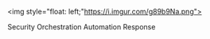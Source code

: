 <img style="float: left;"https://i.imgur.com/g89b9Na.png">
 

  Security Orchestration Automation Response 

